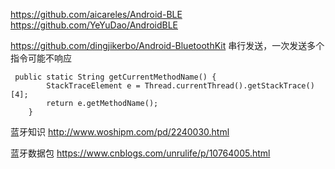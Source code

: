 
https://github.com/aicareles/Android-BLE
https://github.com/YeYuDao/AndroidBLE

https://github.com/dingjikerbo/Android-BluetoothKit
串行发送，一次发送多个指令可能不响应
```
 public static String getCurrentMethodName() {
        StackTraceElement e = Thread.currentThread().getStackTrace()[4];
        return e.getMethodName();
    }
```

蓝牙知识
http://www.woshipm.com/pd/2240030.html

蓝牙数据包
https://www.cnblogs.com/unrulife/p/10764005.html


